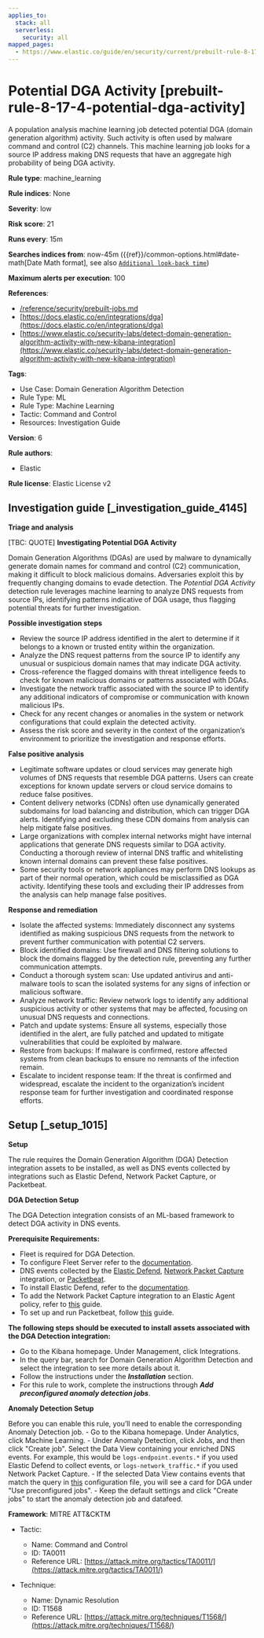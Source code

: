 ```yaml
---
applies_to:
  stack: all
  serverless:
    security: all
mapped_pages:
  - https://www.elastic.co/guide/en/security/current/prebuilt-rule-8-17-4-potential-dga-activity.html
---
```


# Potential DGA Activity [prebuilt-rule-8-17-4-potential-dga-activity]

A population analysis machine learning job detected potential DGA (domain generation algorithm) activity. Such activity is often used by malware command and control (C2) channels. This machine learning job looks for a source IP address making DNS requests that have an aggregate high probability of being DGA activity.

**Rule type**: machine_learning

**Rule indices**: None

**Severity**: low

**Risk score**: 21

**Runs every**: 15m

**Searches indices from**: now-45m ({{ref}}/common-options.html#date-math[Date Math format], see also [`Additional look-back time`](docs-content://solutions/security/detect-and-alert/create-detection-rule.md#rule-schedule))

**Maximum alerts per execution**: 100

**References**:

* [/reference/security/prebuilt-jobs.md](/reference/prebuilt-jobs.md)
* [https://docs.elastic.co/en/integrations/dga](https://docs.elastic.co/en/integrations/dga)
* [https://www.elastic.co/security-labs/detect-domain-generation-algorithm-activity-with-new-kibana-integration](https://www.elastic.co/security-labs/detect-domain-generation-algorithm-activity-with-new-kibana-integration)

**Tags**:

* Use Case: Domain Generation Algorithm Detection
* Rule Type: ML
* Rule Type: Machine Learning
* Tactic: Command and Control
* Resources: Investigation Guide

**Version**: 6

**Rule authors**:

* Elastic

**Rule license**: Elastic License v2

## Investigation guide [_investigation_guide_4145]

**Triage and analysis**

[TBC: QUOTE]
**Investigating Potential DGA Activity**

Domain Generation Algorithms (DGAs) are used by malware to dynamically generate domain names for command and control (C2) communication, making it difficult to block malicious domains. Adversaries exploit this by frequently changing domains to evade detection. The *Potential DGA Activity* detection rule leverages machine learning to analyze DNS requests from source IPs, identifying patterns indicative of DGA usage, thus flagging potential threats for further investigation.

**Possible investigation steps**

* Review the source IP address identified in the alert to determine if it belongs to a known or trusted entity within the organization.
* Analyze the DNS request patterns from the source IP to identify any unusual or suspicious domain names that may indicate DGA activity.
* Cross-reference the flagged domains with threat intelligence feeds to check for known malicious domains or patterns associated with DGAs.
* Investigate the network traffic associated with the source IP to identify any additional indicators of compromise or communication with known malicious IPs.
* Check for any recent changes or anomalies in the system or network configurations that could explain the detected activity.
* Assess the risk score and severity in the context of the organization’s environment to prioritize the investigation and response efforts.

**False positive analysis**

* Legitimate software updates or cloud services may generate high volumes of DNS requests that resemble DGA patterns. Users can create exceptions for known update servers or cloud service domains to reduce false positives.
* Content delivery networks (CDNs) often use dynamically generated subdomains for load balancing and distribution, which can trigger DGA alerts. Identifying and excluding these CDN domains from analysis can help mitigate false positives.
* Large organizations with complex internal networks might have internal applications that generate DNS requests similar to DGA activity. Conducting a thorough review of internal DNS traffic and whitelisting known internal domains can prevent these false positives.
* Some security tools or network appliances may perform DNS lookups as part of their normal operation, which could be misclassified as DGA activity. Identifying these tools and excluding their IP addresses from the analysis can help manage false positives.

**Response and remediation**

* Isolate the affected systems: Immediately disconnect any systems identified as making suspicious DNS requests from the network to prevent further communication with potential C2 servers.
* Block identified domains: Use firewall and DNS filtering solutions to block the domains flagged by the detection rule, preventing any further communication attempts.
* Conduct a thorough system scan: Use updated antivirus and anti-malware tools to scan the isolated systems for any signs of infection or malicious software.
* Analyze network traffic: Review network logs to identify any additional suspicious activity or other systems that may be affected, focusing on unusual DNS requests and connections.
* Patch and update systems: Ensure all systems, especially those identified in the alert, are fully patched and updated to mitigate vulnerabilities that could be exploited by malware.
* Restore from backups: If malware is confirmed, restore affected systems from clean backups to ensure no remnants of the infection remain.
* Escalate to incident response team: If the threat is confirmed and widespread, escalate the incident to the organization’s incident response team for further investigation and coordinated response efforts.


## Setup [_setup_1015]

**Setup**

The rule requires the Domain Generation Algorithm (DGA) Detection integration assets to be installed, as well as DNS events collected by integrations such as Elastic Defend, Network Packet Capture, or Packetbeat.

**DGA Detection Setup**

The DGA Detection integration consists of an ML-based framework to detect DGA activity in DNS events.

**Prerequisite Requirements:**

* Fleet is required for DGA Detection.
* To configure Fleet Server refer to the [documentation](docs-content://reference/ingestion-tools/fleet/fleet-server.md).
* DNS events collected by the [Elastic Defend](https://docs.elastic.co/en/integrations/endpoint), [Network Packet Capture](https://docs.elastic.co/integrations/network_traffic) integration, or [Packetbeat](beats://docs/reference/packetbeat/packetbeat-overview.md).
* To install Elastic Defend, refer to the [documentation](docs-content://solutions/security/configure-elastic-defend/install-elastic-defend.md).
* To add the Network Packet Capture integration to an Elastic Agent policy, refer to [this](docs-content://reference/ingestion-tools/fleet/add-integration-to-policy.md) guide.
* To set up and run Packetbeat, follow [this](beats://docs/reference/packetbeat/setting-up-running.md) guide.

**The following steps should be executed to install assets associated with the DGA Detection integration:**

* Go to the Kibana homepage. Under Management, click Integrations.
* In the query bar, search for Domain Generation Algorithm Detection and select the integration to see more details about it.
* Follow the instructions under the ***Installation*** section.
* For this rule to work, complete the instructions through ***Add preconfigured anomaly detection jobs***.

**Anomaly Detection Setup**

Before you can enable this rule, you’ll need to enable the corresponding Anomaly Detection job. - Go to the Kibana homepage. Under Analytics, click Machine Learning. - Under Anomaly Detection, click Jobs, and then click "Create job". Select the Data View containing your enriched DNS events. For example, this would be `logs-endpoint.events.*` if you used Elastic Defend to collect events, or `logs-network_traffic.*` if you used Network Packet Capture. - If the selected Data View contains events that match the query in [this](https://github.com/elastic/integrations/blob/main/packages/dga/kibana/ml_module/dga-ml.json) configuration file, you will see a card for DGA under "Use preconfigured jobs". - Keep the default settings and click "Create jobs" to start the anomaly detection job and datafeed.

**Framework**: MITRE ATT&CKTM

* Tactic:

    * Name: Command and Control
    * ID: TA0011
    * Reference URL: [https://attack.mitre.org/tactics/TA0011/](https://attack.mitre.org/tactics/TA0011/)

* Technique:

    * Name: Dynamic Resolution
    * ID: T1568
    * Reference URL: [https://attack.mitre.org/techniques/T1568/](https://attack.mitre.org/techniques/T1568/)



